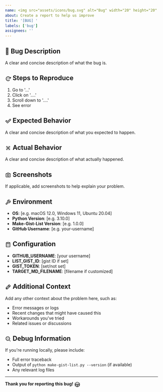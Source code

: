 ```yaml
---
name: <img src="assets/icons/bug.svg" alt="Bug" width="20" height="20" style="vertical-align: middle;"> Bug Report
about: Create a report to help us improve
title: '[BUG] '
labels: ['bug']
assignees: ''
---
```


## 🐛 Bug Description

A clear and concise description of what the bug is.

## <img src="assets/icons/arrows-clockwise.svg" alt="Steps" width="20" height="20" style="vertical-align: middle;"> Steps to Reproduce

1. Go to '...'
2. Click on '....'
3. Scroll down to '....'
4. See error

## <img src="assets/icons/check.svg" alt="Expected" width="20" height="20" style="vertical-align: middle;"> Expected Behavior

A clear and concise description of what you expected to happen.

## <img src="assets/icons/x.svg" alt="Actual" width="20" height="20" style="vertical-align: middle;"> Actual Behavior

A clear and concise description of what actually happened.

## <img src="assets/icons/camera.svg" alt="Screenshots" width="20" height="20" style="vertical-align: middle;"> Screenshots

If applicable, add screenshots to help explain your problem.

## <img src="assets/icons/wrench.svg" alt="Environment" width="20" height="20" style="vertical-align: middle;"> Environment

- **OS**: [e.g. macOS 12.0, Windows 11, Ubuntu 20.04]
- **Python Version**: [e.g. 3.10.0]
- **Make-Gist-List Version**: [e.g. 1.0.0]
- **GitHub Username**: [e.g. your-username]

## <img src="assets/icons/clipboard-text.svg" alt="Configuration" width="20" height="20" style="vertical-align: middle;"> Configuration

- **GITHUB_USERNAME**: [your username]
- **LIST_GIST_ID**: [gist ID if set]
- **GIST_TOKEN**: [set/not set]
- **TARGET_MD_FILENAME**: [filename if customized]

## <img src="assets/icons/file-text.svg" alt="Additional Context" width="20" height="20" style="vertical-align: middle;"> Additional Context

Add any other context about the problem here, such as:
- Error messages or logs
- Recent changes that might have caused this
- Workarounds you've tried
- Related issues or discussions

## <img src="assets/icons/magnifying-glass.svg" alt="Debug" width="20" height="20" style="vertical-align: middle;"> Debug Information

If you're running locally, please include:
- Full error traceback
- Output of `python make-gist-list.py --version` (if available)
- Any relevant log files

---

**Thank you for reporting this bug! <img src="assets/icons/bug.svg" alt="Bug" width="20" height="20" style="vertical-align: middle;">**
